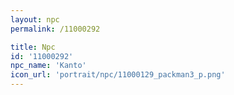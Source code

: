 ```yaml
---
layout: npc
permalink: /11000292

title: Npc
id: '11000292'
npc_name: 'Kanto'
icon_url: 'portrait/npc/11000129_packman3_p.png'
---
```

